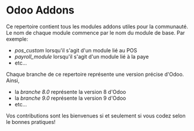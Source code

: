 # Odoo Addons

Ce repertoire contient tous les modules addons utiles pour la communauté. Le nom de chaque module commence par le nom 
du module de base. Par exemple:

- *pos_custom* lorsqu'il s'agit d'un module lié au POS
- *payroll_module* lorsqu'il s'agit d'un module lié à la paye
- etc...

Chaque branche de ce repertoire représente une version précise d'Odoo. Ainsi,

- la *branche 8.0* représente la version 8 d'Odoo
- la *branche 9.0* représente la version 9 d'Odoo
- etc...

Vos contributions sont les bienvenues si et seulement si vous codez selon le bonnes pratiques!
